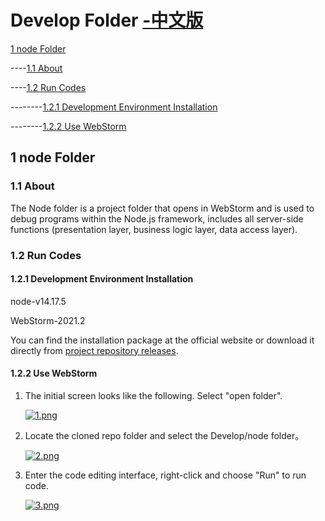 # Develop Folder [-中文版](./README.md)

[1 node Folder](./README_eng.md#1-node-folder)

----[1.1 About](.README_eng.md#11-about)

----[1.2 Run Codes](.README_eng.md#12-run-codes)

--------[1.2.1 Development Environment Installation](./README_eng.md#121-development-environment-installation)

--------[1.2.2 Use WebStorm](./README_eng.md#122-use-webstorm)

## 1 node Folder

### 1.1 About

The Node folder is a project folder that opens in WebStorm and is used to debug programs within the Node.js framework, includes all server-side functions (presentation layer, business logic layer, data access layer).

### 1.2 Run Codes

#### 1.2.1 Development Environment Installation

node-v14.17.5

WebStorm-2021.2

You can find the installation package at the official website or download it directly from [project repository releases](https://github.com/VMAxCoding/VMAClubSystem/releases/tag/IDES).

#### 1.2.2 Use WebStorm

1. The initial screen looks like the following. Select "open folder".

   [![1.png](https://i.postimg.cc/FFWr7NPw/1.png)](../DevDoc/ImageHostingBackup/Develop.README/1.png)

2. Locate the cloned repo folder and select the Develop/node folder。

   [![2.png](https://i.postimg.cc/3JkKGVVN/2.png)](../DevDoc/ImageHostingBackup/Develop.README/2.png)

3. Enter the code editing interface, right-click and choose "Run" to run code.

   [![3.png](https://i.postimg.cc/DyR7P53g/3.png)](../DevDoc/ImageHostingBackup/Develop.README/3.png)
